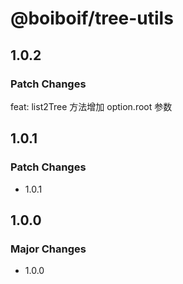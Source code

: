 # @boiboif/tree-utils

## 1.0.2

### Patch Changes

feat: list2Tree 方法增加 option.root 参数

## 1.0.1

### Patch Changes

- 1.0.1

## 1.0.0

### Major Changes

- 1.0.0
